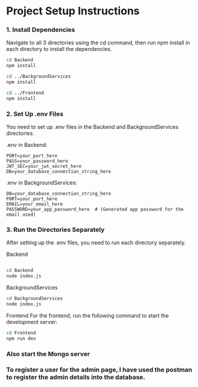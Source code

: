 # Project Setup Instructions
### 1. Install Dependencies
Navigate to all 3 directories using the cd command, then run npm install in each directory to install the dependencies.

```bash
cd Backend
npm install

cd ../BackgroundServices
npm install

cd ../Frontend
npm install

```
### 2. Set Up .env Files
You need to set up .env files in the Backend and BackgroundServices directories.

.env in Backend:
```.env
PORT=your_port_here
PASS=your_password_here
JWT_SEC=your_jwt_secret_here
DB=your_database_connection_string_here
```
.env in BackgroundServices:
```.env
DB=your_database_connection_string_here
PORT=your_port_here
EMAIL=your_email_here
PASSWORD=your_app_password_here  # (Generated app password for the email used)
```
### 3. Run the Directories Separately
After setting up the .env files, you need to run each directory separately.

Backend
```bash

cd Backend
node index.js
```
BackgroundServices
```bash
cd BackgroundServices
node index.js
```
Frontend
For the frontend, run the following command to start the development server:

```bash
cd Frontend
npm run dev
```

### Also start the Mongo server

### To register a user for the admin page, I have used the postman to register the admin details into the database.
